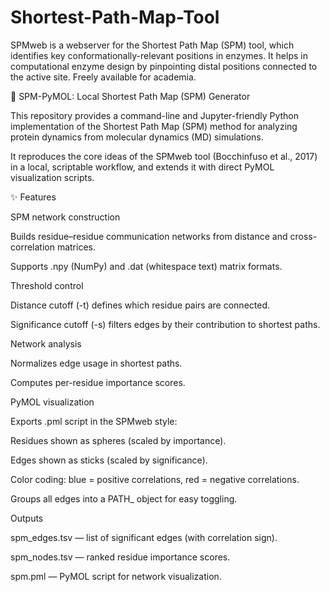 # Shortest-Path-Map-Tool
SPMweb is a webserver for the Shortest Path Map (SPM) tool, which identifies key conformationally-relevant positions in enzymes. It helps in computational enzyme design by pinpointing distal positions connected to the active site. Freely available for academia.

🧬 SPM-PyMOL: Local Shortest Path Map (SPM) Generator

This repository provides a command-line and Jupyter-friendly Python implementation of the Shortest Path Map (SPM) method for analyzing protein dynamics from molecular dynamics (MD) simulations.

It reproduces the core ideas of the SPMweb tool (Bocchinfuso et al., 2017)
 in a local, scriptable workflow, and extends it with direct PyMOL visualization scripts.

✨ Features

SPM network construction

Builds residue–residue communication networks from distance and cross-correlation matrices.

Supports .npy (NumPy) and .dat (whitespace text) matrix formats.

Threshold control

Distance cutoff (-t) defines which residue pairs are connected.

Significance cutoff (-s) filters edges by their contribution to shortest paths.

Network analysis

Normalizes edge usage in shortest paths.

Computes per-residue importance scores.

PyMOL visualization

Exports .pml script in the SPMweb style:

Residues shown as spheres (scaled by importance).

Edges shown as sticks (scaled by significance).

Color coding: blue = positive correlations, red = negative correlations.

Groups all edges into a PATH_<pdb> object for easy toggling.

Outputs

spm_edges.tsv — list of significant edges (with correlation sign).

spm_nodes.tsv — ranked residue importance scores.

spm.pml — PyMOL script for network visualization.
